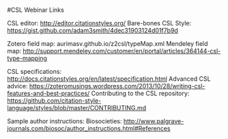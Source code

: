 #CSL Webinar Links

CSL editor: http://editor.citationstyles.org/
Bare-bones CSL Style: https://gist.github.com/adam3smith/4dec31903124d01f7b9d


Zotero field map: aurimasv.github.io/z2csl/typeMap.xml
Mendeley field map: http://support.mendeley.com/customer/en/portal/articles/364144-csl-type-mapping

CSL specifications: http://docs.citationstyles.org/en/latest/specification.html
Advanced CSL advice: https://zoteromusings.wordpress.com/2013/10/28/writing-csl-features-and-best-practices/
Contributing to the CSL repository: https://github.com/citation-style-language/styles/blob/master/CONTRIBUTING.md


Sample author instructions: Biosocieties:
http://www.palgrave-journals.com/biosoc/author_instructions.html#References

